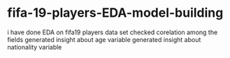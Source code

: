 # fifa-19-players-EDA-model-building
i have done EDA on fifa19 players data set
checked corelation among the fields
generated insight about age variable
generated insight about nationality variable

